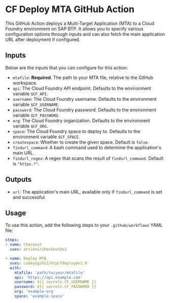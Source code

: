 # CF Deploy MTA GitHub Action

This GitHub Action deploys a Multi-Target Application (MTA) to a Cloud Foundry environment on SAP BTP. It allows you to specify various configuration options through inputs and can also fetch the main application URL after deployment if configured.

## Inputs

Below are the inputs that you can configure for this action:

- `mtafile`: **Required**. The path to your MTA file, relative to the GitHub workspace.
- `api`: The Cloud Foundry API endpoint. Defaults to the environment variable `$CF_API`.
- `username`: The Cloud Foundry username. Defaults to the environment variable `$CF_USERNAME`.
- `password`: The Cloud Foundry password. Defaults to the environment variable `$CF_PASSWORD`.
- `org`: The Cloud Foundry organization. Defaults to the environment variable `$CF_ORG`.
- `space`: The Cloud Foundry space to deploy to. Defaults to the environment variable `$CF_SPACE`.
- `createspace`: Whether to create the given space. Default is `false`.
- `findurl_command`: A bash command used to determine the application's main URL.
- `findurl_regex`: A regex that scans the result of `findurl_command`. Default is `"https.*"`.

## Outputs

- `url`: The application's main URL, available only if `findurl_command` is set and successful.

## Usage

To use this action, add the following steps to your `.github/workflows` YAML file:

```yaml
steps:
- name: Checkout
  uses: actions/checkout@v2

- name: Deploy MTA
  uses: codeyogi911/btpcfdeploy@v1.0
  with:
    mtafile: 'path/to/your/mtafile'
    api: 'https://api.example.com'
    username: ${{ secrets.CF_USERNAME }}
    password: ${{ secrets.CF_PASSWORD }}
    org: 'example-org'
    space: 'example-space'
